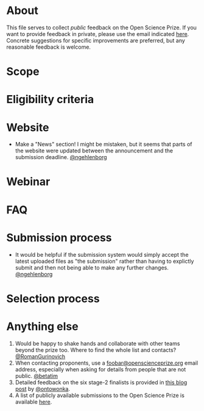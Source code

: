 # About
This file serves to collect _public_ feedback on the Open Science Prize. If you want to provide feedback in private, please use the email indicated [here](https://www.openscienceprize.org/h/). Concrete suggestions for specific improvements are preferred, but any reasonable feedback is welcome.

# Scope

# Eligibility criteria

# Website
- Make a "News" section! I might be mistaken, but it seems that parts of the website were updated between the announcement and the submission deadline. [@ngehlenborg](https://github.com/ngehlenborg)

# Webinar

# FAQ

# Submission process
- It would be helpful if the submission system would simply accept the latest uploaded files as "the submission" rather than having to explictly submit and then not being able to make any further changes. [@ngehlenborg](https://github.com/ngehlenborg)


# Selection process

# Anything else
1. Would be happy to shake hands and collaborate with other teams beyond the prize too. Where to find the whole list and contacts? [@RomanGurinovich](https://github.com/RomanGurinovich)
1. When contacting proponents, use a foobar@openscienceprize.org email address, especially when asking for details from people that are not public. [@betatim](https://betatim.github.io)
1. Detailed feedback on the six stage-2 finalists is provided in [this blog post](https://www.force11.org/blog/musings-about-open-science-prize) by [@ontowonka](https://twitter.com/ontowonka).
1. A list of publicly available submissions to the Open Science Prize is available [here](https://github.com/Daniel-Mietchen/open-science-prize/blob/master/public-proposals.md).

